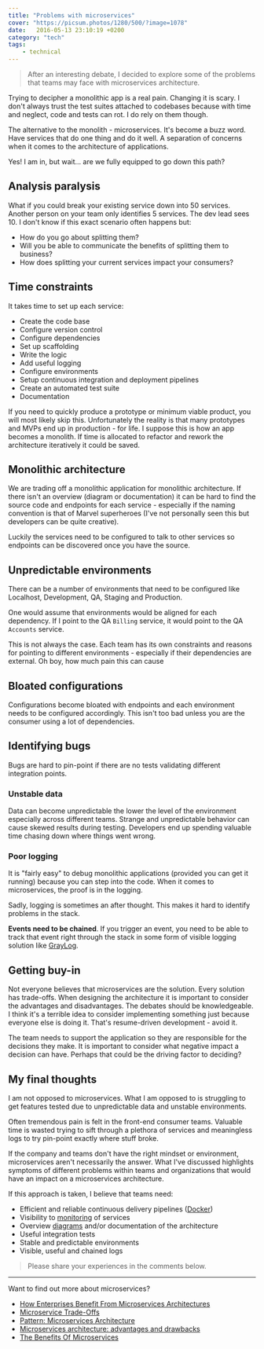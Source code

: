 ```yaml
---
title: "Problems with microservices"
cover: "https://picsum.photos/1280/500/?image=1078"
date:   2016-05-13 23:10:19 +0200
category: "tech"
tags:
    - technical
---
```


> After an interesting debate, I decided to explore some of the problems that
  teams may face with microservices architecture.

Trying to decipher a monolithic app is a real pain. Changing it is
scary. I don't always trust the test suites attached to codebases because
with time and neglect, code and tests can rot. I do rely on them though.

The alternative to the monolith - microservices. It's become a buzz word.
Have services that do one thing and do it well. A separation of concerns when
it comes to the architecture of applications.

Yes! I am in, but wait... are we fully equipped to go down this path?

## Analysis paralysis
What if you could break your existing service down into 50 services. Another
person on your team only identifies 5 services. The dev lead sees 10. I don't
know if this exact scenario often happens but:

* How do you go about splitting them?
* Will you be able to communicate the benefits of splitting them to business?
* How does splitting your current services impact your consumers?

## Time constraints
It takes time to set up each service:

* Create the code base
* Configure version control
* Configure dependencies
* Set up scaffolding
* Write the logic
* Add useful logging
* Configure environments
* Setup continuous integration and deployment pipelines
* Create an automated test suite
* Documentation

If you need to quickly produce a prototype or minimum viable product, you will
most likely skip this. Unfortunately the reality is that many prototypes
and MVPs end up in production - for life. I suppose this is how an app becomes
a monolith. If time is allocated to refactor and rework the architecture
iteratively it could be saved.

## Monolithic architecture
We are trading off a monolithic application for monolithic architecture. If
there isn't an overview (diagram or documentation) it can be hard to find
the source code and endpoints for each service - especially if the naming
convention is that of Marvel superheroes (I've not personally seen this but
developers can be quite creative).

Luckily the services need to be configured to talk to other services so endpoints
can be discovered once you have the source.

## Unpredictable environments
There can be a number of environments that need to be configured like
Localhost, Development, QA, Staging and Production.

One would assume that environments would be aligned for each dependency. If I
point to the QA `Billing` service, it would point to the QA `Accounts`
service.

This is not always the case. Each team has its own constraints and
reasons for pointing to different environments - especially if their dependencies
are external. Oh boy, how much pain this can cause

## Bloated configurations
Configurations become bloated with endpoints and each environment needs to be
configured accordingly. This isn't too bad unless you are the consumer
using a lot of dependencies.

## Identifying bugs
Bugs are hard to pin-point if there are no tests validating different
integration points.

### Unstable data
Data can become unpredictable the lower the level of the environment especially
across different teams. Strange and unpredictable behavior can cause skewed
results during testing. Developers end up spending valuable time chasing down
where things went wrong.

### Poor logging
It is "fairly easy" to debug monolithic applications (provided you can get it
running) because you can step into the code. When it comes to microservices,
the proof is in the logging.

Sadly, logging is sometimes an after thought. This makes it hard to
identify problems in the stack.

**Events need to be chained**. If you trigger an event, you need to be able to
track that event right through the stack in some form of visible logging
solution like [GrayLog](https://www.graylog.org).

## Getting buy-in
Not everyone believes that microservices are the solution. Every solution
has trade-offs. When designing the architecture it is important to consider the
advantages and disadvantages. The debates should be knowledgeable. I think it's
a terrible idea to consider implementing something just because everyone else is
doing it. That's resume-driven development - avoid it.

The team needs to support the application so they are responsible for the
decisions they make. It is important to consider what negative impact a
decision can have. Perhaps that could be the driving factor to deciding?

## My final thoughts
I am not opposed to microservices. What I am opposed to is struggling
to get features tested due to unpredictable data and unstable environments.

Often tremendous pain is felt in the front-end consumer teams. Valuable time
is wasted trying to sift through a plethora of services and meaningless logs
to try pin-point exactly where stuff broke.

If the company and teams don't have the right mindset or environment,
microservices aren't necessarily the answer. What I've discussed highlights
symptoms of different problems within teams and organizations that would have
an impact on a microservices architecture.

If this approach is taken, I believe that teams need:

* Efficient and reliable continuous delivery pipelines ([Docker](https://www.docker.com/))
* Visibility to [monitoring](https://www.paessler.com/prtg) of services
* Overview [diagrams](https://trace.risingstack.com) and/or documentation of
the architecture
* Useful integration tests
* Stable and predictable environments
* Visible, useful and chained logs

> Please share your experiences in the comments below.

---

Want to find out more about microservices?

* [How Enterprises Benefit From Microservices Architectures](https://blog.risingstack.com/how-enterprises-benefit-from-microservices-architectures/)
* [Microservice Trade-Offs](http://martinfowler.com/articles/microservice-trade-offs.html)
* [Pattern: Microservices Architecture](http://microservices.io/patterns/microservices.html)
* [Microservices architecture: advantages and drawbacks](http://cloudacademy.com/blog/microservices-architecture-challenge-advantage-drawback/)
* [The Benefits Of Microservices](http://sendachi.com/2016/microservices/the-benefits-of-microservices)
